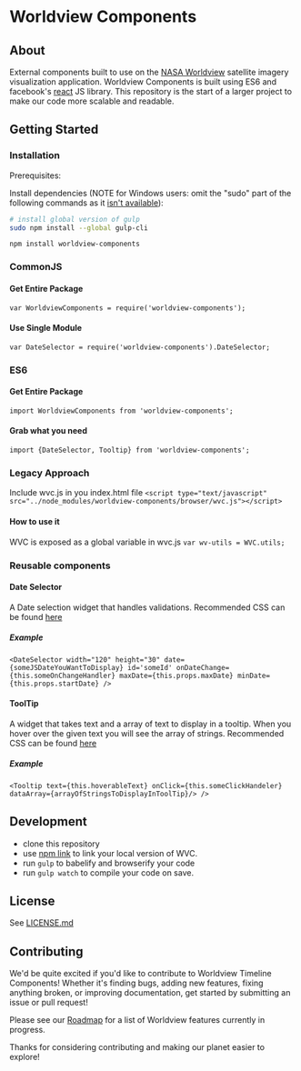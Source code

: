 # Worldview Components

## About

External components built to use on the [NASA Worldview](worldview.earthdata.nasa.gov) satellite imagery visualization application. Worldview Components is built using ES6 and facebook's [react](https://github.com/facebook/react/) JS library. This repository is the start of a larger project to make our code more scalable and readable.

## Getting Started

### Installation

Prerequisites:

Install dependencies (NOTE for Windows users: omit the "sudo" part of the following commands as it [isn't available](https://stackoverflow.com/questions/22527668/sudo-command-not-found-on-cygwin)):
```bash
# install global version of gulp
sudo npm install --global gulp-cli
```

`npm install worldview-components`

### CommonJS

#### Get Entire Package
`var WorldviewComponents = require('worldview-components');`
#### Use Single Module
`var DateSelector = require('worldview-components').DateSelector;`

### ES6

#### Get Entire Package
`import WorldviewComponents from 'worldview-components';`

#### Grab what you need
`import {DateSelector, Tooltip} from 'worldview-components';`

### Legacy Approach

Include wvc.js in you index.html file
`<script type="text/javascript" src="../node_modules/worldview-components/browser/wvc.js"></script>`

#### How to use it

WVC is exposed as a global variable in wvc.js
`var wv-utils = WVC.utils;`

### Reusable components
#### Date Selector

A Date selection widget that handles validations. Recommended CSS can be found [here](https://github.com/nasa-gibs/worldview/blob/animation-gif-react/web/css/wv.dateselector.css)

##### Example
`<DateSelector
	width="120"
	height="30"
	date={someJSDateYouWantToDisplay}
	id='someId'
	onDateChange={this.someOnChangeHandler}
	maxDate={this.props.maxDate}
	minDate={this.props.startDate}
/>`

#### ToolTip

A widget that takes text and a array of text to display in a tooltip. When you hover over the given text you will see the array of strings.
Recommended CSS can be found [here](https://github.com/nasa-gibs/worldview/blob/animation-gif-react/web/css/wv.tooltip.css)

##### Example

`<Tooltip
	text={this.hoverableText}
	onClick={this.someClickHandeler}
	dataArray={arrayOfStringsToDisplayInToolTip}/>
/>`

## Development

* clone this repository
* use [npm link](https://docs.npmjs.com/cli/link) to link your local version of WVC.
* run `gulp` to babelify and browserify your code
* run `gulp watch` to compile your code on save.

## License

See [LICENSE.md](LICENSE.md)

## Contributing

We'd be quite excited if you'd like to contribute to Worldview Timeline Components! Whether it's finding bugs, adding new features, fixing anything broken, or improving documentation, get started by submitting an issue or pull request!

Please see our [Roadmap](https://github.com/nasa-gibs/worldview/projects/7) for a list of Worldview features currently in progress.

Thanks for considering contributing and making our planet easier to explore!
